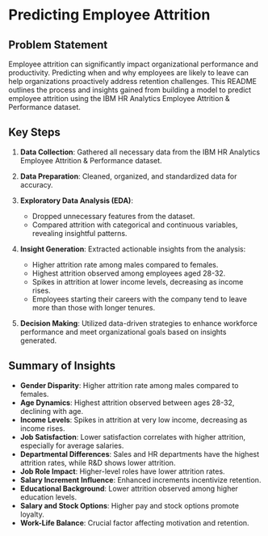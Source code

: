 # Predicting Employee Attrition

## Problem Statement
Employee attrition can significantly impact organizational performance and productivity. Predicting when and why employees are likely to leave can help organizations proactively address retention challenges. This README outlines the process and insights gained from building a model to predict employee attrition using the IBM HR Analytics Employee Attrition & Performance dataset.

## Key Steps

1. **Data Collection**: Gathered all necessary data from the IBM HR Analytics Employee Attrition & Performance dataset.
   
2. **Data Preparation**: Cleaned, organized, and standardized data for accuracy.
   
3. **Exploratory Data Analysis (EDA)**:
   - Dropped unnecessary features from the dataset.
   - Compared attrition with categorical and continuous variables, revealing insightful patterns.
   
4. **Insight Generation**: Extracted actionable insights from the analysis:
   - Higher attrition rate among males compared to females.
   - Highest attrition observed among employees aged 28-32.
   - Spikes in attrition at lower income levels, decreasing as income rises.
   - Employees starting their careers with the company tend to leave more than those with longer tenures.
   
5. **Decision Making**: Utilized data-driven strategies to enhance workforce performance and meet organizational goals based on insights generated.

## Summary of Insights

- **Gender Disparity**: Higher attrition rate among males compared to females.
- **Age Dynamics**: Highest attrition observed between ages 28-32, declining with age.
- **Income Levels**: Spikes in attrition at very low income, decreasing as income rises.
- **Job Satisfaction**: Lower satisfaction correlates with higher attrition, especially for average salaries.
- **Departmental Differences**: Sales and HR departments have the highest attrition rates, while R&D shows lower attrition.
- **Job Role Impact**: Higher-level roles have lower attrition rates.
- **Salary Increment Influence**: Enhanced increments incentivize retention.
- **Educational Background**: Lower attrition observed among higher education levels.
- **Salary and Stock Options**: Higher pay and stock options promote loyalty.
- **Work-Life Balance**: Crucial factor affecting motivation and retention.
